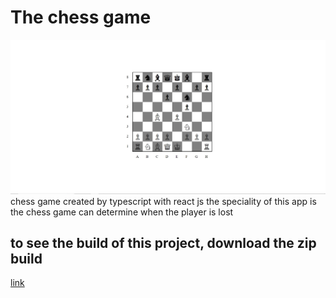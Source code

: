 # The chess game 
![preview](build.jpg)
chess game created by typescript with react js
the speciality of this app is the chess game can determine when the player is lost
## to see the build of this project, download the zip build
[link](https://drive.google.com/file/d/1wRgPZ0fqmTZsAIwfGE_DfI53pFhfup7j/view?usp=sharing)